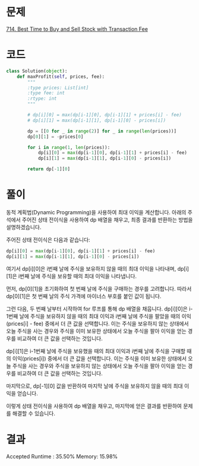 # 문제

[714. Best Time to Buy and Sell Stock with Transaction Fee](https://leetcode.com/problems/best-time-to-buy-and-sell-stock-with-transaction-fee/description/)

# 코드

```python
class Solution(object):
    def maxProfit(self, prices, fee):
        """
        :type prices: List[int]
        :type fee: int
        :rtype: int
        """

        # dp[i][0] = max(dp[i-1][0], dp[i-1][1] + prices[i] - fee)
        # dp[i][1] = max(dp[i-1][1], dp[i-1][0] - prices[i])

        dp = [[0 for _ in range(2)] for _ in range(len(prices))]
        dp[0][1] = -prices[0]

        for i in range(1, len(prices)):
            dp[i][0] = max(dp[i-1][0], dp[i-1][1] + prices[i] - fee)
            dp[i][1] = max(dp[i-1][1], dp[i-1][0] - prices[i])

        return dp[-1][0]
```

# 풀이

동적 계획법(Dynamic Programming)을 사용하여 최대 이익을 계산합니다. 아래의 주석에서 주어진 상태 전이식을 사용하여 dp 배열을 채우고, 최종 결과를 반환하는 방법을 설명하겠습니다.

주어진 상태 전이식은 다음과 같습니다:

```python
dp[i][0] = max(dp[i-1][0], dp[i-1][1] + prices[i] - fee)
dp[i][1] = max(dp[i-1][1], dp[i-1][0] - prices[i])
```

여기서 dp[i][0]은 i번째 날에 주식을 보유하지 않을 때의 최대 이익을 나타내며, dp[i][1]은 i번째 날에 주식을 보유할 때의 최대 이익을 나타냅니다.

먼저, dp[0][1]을 초기화하여 첫 번째 날에 주식을 구매하는 경우를 고려합니다. 따라서 dp[0][1]은 첫 번째 날의 주식 가격에 마이너스 부호를 붙인 값이 됩니다.

그런 다음, 두 번째 날부터 시작하여 for 루프를 통해 dp 배열을 채웁니다. dp[i][0]은 i-1번째 날에 주식을 보유하지 않을 때의 최대 이익과 i번째 날에 주식을 팔았을 때의 이익(prices[i] - fee) 중에서 더 큰 값을 선택합니다. 이는 주식을 보유하지 않는 상태에서 오늘 주식을 사는 경우와 주식을 이미 보유한 상태에서 오늘 주식을 팔아 이익을 얻는 경우를 비교하여 더 큰 값을 선택하는 것입니다.

dp[i][1]은 i-1번째 날에 주식을 보유했을 때의 최대 이익과 i번째 날에 주식을 구매할 때의 이익(prices[i]) 중에서 더 큰 값을 선택합니다. 이는 주식을 이미 보유한 상태에서 오늘 주식을 사는 경우와 주식을 보유하지 않는 상태에서 오늘 주식을 팔아 이익을 얻는 경우를 비교하여 더 큰 값을 선택하는 것입니다.

마지막으로, dp[-1][0] 값을 반환하여 마지막 날에 주식을 보유하지 않을 때의 최대 이익을 얻습니다.

이렇게 상태 전이식을 사용하여 dp 배열을 채우고, 마지막에 얻은 결과를 반환하여 문제를 해결할 수 있습니다.

# 결과

Accepted
Runtime : 35.50%
Memory: 15.98%
